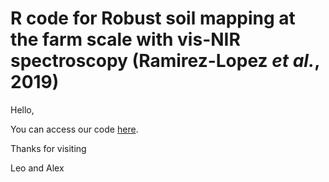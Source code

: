 # R code for Robust soil mapping at the farm scale with vis-NIR spectroscopy (Ramirez-Lopez _et al._, 2019)

Hello,

You can access our code [here](https://l-ramirez-lopez.github.io/VNIR_spectroscopy_for_robust_soil_mapping).

Thanks for visiting

Leo and Alex